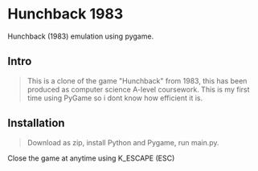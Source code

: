 # Hunchback 1983
Hunchback (1983) emulation using pygame.

## Intro
> This is a clone of the game "Hunchback" from 1983, this has been produced as computer science A-level coursework. This is my first time using PyGame so i dont know how efficient it is.

## Installation
> Download as zip, install Python and Pygame, run main.py.

Close the game at anytime using K_ESCAPE (ESC)